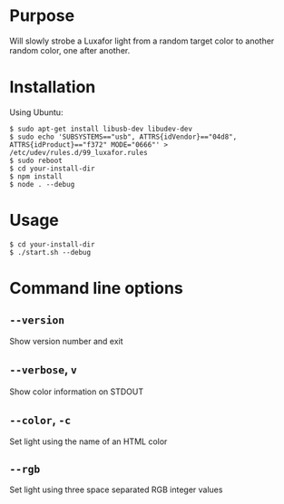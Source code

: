 # Purpose
Will slowly strobe a Luxafor light from a random target color to another random color, one after another.

# Installation
Using Ubuntu:

```
$ sudo apt-get install libusb-dev libudev-dev
$ sudo echo 'SUBSYSTEMS=="usb", ATTRS{idVendor}=="04d8", ATTRS{idProduct}=="f372" MODE="0666"' > /etc/udev/rules.d/99_luxafor.rules
$ sudo reboot
$ cd your-install-dir
$ npm install
$ node . --debug
```

# Usage
```
$ cd your-install-dir
$ ./start.sh --debug
```

# Command line options
## `--version`
Show version number and exit
## `--verbose`, `v`
Show color information on STDOUT
## `--color`, `-c`
Set light using the name of an HTML color
## `--rgb`
Set light using three space separated RGB integer values
